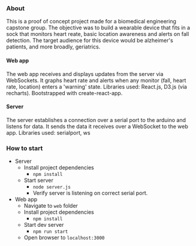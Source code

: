 ### About
This is a proof of concept project made for a biomedical engineering capstone group. The objective was to build a wearable device that fits in a sock that monitors heart reate, basic location awareness and alerts on fall detection. The target audience for this device would be alzheimer's patients, and more broadly, geriatrics.

#### Web app
The web app receives and displays updates from the server via WebSockets. It graphs heart rate and alerts when any monitor (fall, heart rate, location) enters a 'warning' state.
Libraries used: React.js, D3.js (via recharts). Bootstrapped with create-react-app.

#### Server
The server establishes a connection over a serial port to the arduino and listens for data.
It sends the data it receives over a WebSocket to the web app.
Libraries used: serialport, ws

### How to start
- Server
  - Install project dependencies
    - `npm install`
  - Start server
    - `node server.js`
    - Verify server is listening on correct serial port.
- Web app
  - Navigate to `web` folder
  - Install project dependencies
      - `npm install`
  - Start dev server
    - `npm run start`
  - Open browser to `localhost:3000`
